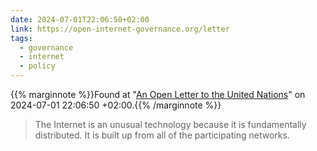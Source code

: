 ```yaml
---
date: 2024-07-01T22:06:50+02:00
link: https://open-internet-governance.org/letter
tags:
  - governance
  - internet
  - policy
---
```

{{% marginnote %}}Found at "[An Open Letter to the United Nations](https://web.archive.org/web/20240701220650/https://open-internet-governance.org/letter)" on 2024-07-01 22:06:50 +02:00.{{% /marginnote %}}

> The Internet is an unusual technology because it is fundamentally distributed. It is built up from all of the participating networks.